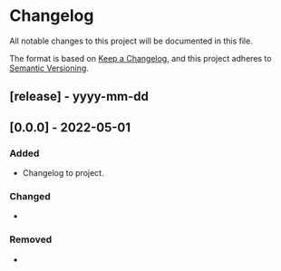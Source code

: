 # Changelog
All notable changes to this project will be documented in this file.

The format is based on [Keep a Changelog](https://keepachangelog.com/en/1.0.0/),
and this project adheres to [Semantic Versioning](https://semver.org/spec/v2.0.0.html).

## [release] - yyyy-mm-dd

## [0.0.0] - 2022-05-01
### Added
* Changelog to project.
### Changed
*
### Removed
*
